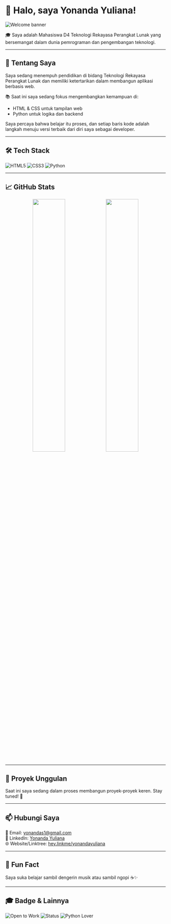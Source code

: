 # 👋 Halo, saya Yonanda Yuliana!

![Welcome banner](https://readme-typing-svg.herokuapp.com/?lines=Selamat+Datang+di+Profil+GitHub+Saya!=true&size=20)

🎓 Saya adalah Mahasiswa D4 Teknologi Rekayasa Perangkat Lunak yang bersemangat dalam dunia pemrograman dan pengembangan teknologi.

---

## 🚀 Tentang Saya

Saya sedang menempuh pendidikan di bidang Teknologi Rekayasa Perangkat Lunak dan memiliki ketertarikan dalam membangun aplikasi berbasis web.

📚 Saat ini saya sedang fokus mengembangkan kemampuan di:
- HTML & CSS untuk tampilan web
- Python untuk logika dan backend

Saya percaya bahwa belajar itu proses, dan setiap baris kode adalah langkah menuju versi terbaik dari diri saya sebagai developer.

---

## 🛠️ Tech Stack

![HTML5](https://img.shields.io/badge/-HTML5-E34F26?style=flat&logo=html5&logoColor=white)
![CSS3](https://img.shields.io/badge/-CSS3-1572B6?style=flat&logo=css3)
![Python](https://img.shields.io/badge/-Python-3776AB?style=flat&logo=python&logoColor=white)

---

## 📈 GitHub Stats

<p align="center">
  <img src="https://github-readme-stats.vercel.app/api?username=yonandaganteng&show_icons=true&theme=radical" width="45%" />
  <img src="https://github-readme-stats.vercel.app/api/top-langs/?username=yonandaganteng&layout=compact&theme=radical" width="45%" />
</p>

---

## 📂 Proyek Unggulan

Saat ini saya sedang dalam proses membangun proyek-proyek keren. Stay tuned! 🚧

---

## 📫 Hubungi Saya

📧 Email: yonandas1@gmail.com  
💼 LinkedIn: [Yonanda Yuliana](https://www.linkedin.com/in/yonanda%20yuliana)  
🌐 Website/Linktree: [hey.linkme/yonandayuliana](https://hey.linkme/yonandayuliana)

---

## 📝 Fun Fact
Saya suka belajar sambil dengerin musik atau sambil ngopi ☕✨

---

## 🎓 Badge & Lainnya

![Open to Work](https://img.shields.io/badge/Open%20to-Work-brightgreen)
![Status](https://img.shields.io/badge/Status-Mahasiswa-blue)
![Python Lover](https://img.shields.io/badge/Python-Lover-yellow)
